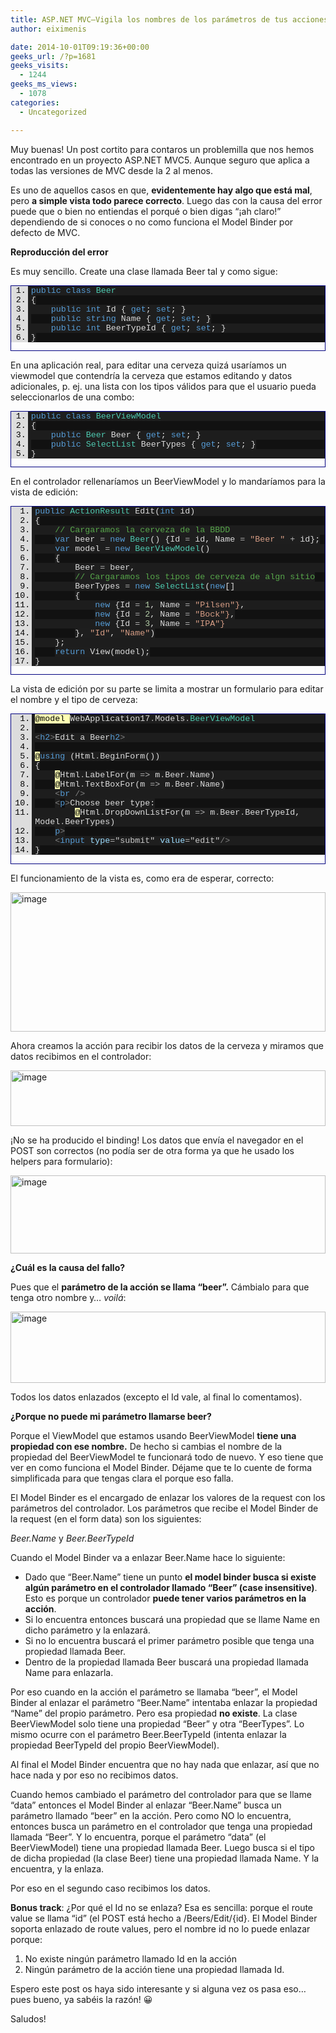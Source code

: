 ```yaml
---
title: ASP.NET MVC–Vigila los nombres de los parámetros de tus acciones
author: eiximenis

date: 2014-10-01T09:19:36+00:00
geeks_url: /?p=1681
geeks_visits:
  - 1244
geeks_ms_views:
  - 1078
categories:
  - Uncategorized

---
```

Muy buenas! Un post cortito para contaros un problemilla que nos hemos encontrado en un proyecto ASP.NET MVC5. Aunque seguro que aplica a todas las versiones de MVC desde la 2 al menos.

Es uno de aquellos casos en que, **evidentemente hay algo que está mal**, pero **a simple vista todo parece correcto**. Luego das con la causa del error puede que o bien no entiendas el porqué o bien digas “¡ah claro!” dependiendo de si conoces o no como funciona el Model Binder por defecto de MVC.

**Reproducción del error**

Es muy sencillo. Create una clase llamada Beer tal y como sigue:

<div id="scid:9ce6104f-a9aa-4a17-a79f-3a39532ebf7c:fbad8be2-0ea1-4348-bfe4-ab4cdbc5ae6e" class="wlWriterEditableSmartContent" style="float: none; padding-bottom: 0px; padding-top: 0px; padding-left: 0px; margin: 0px; display: inline; padding-right: 0px">
  <div style="border: #000080 1px solid; color: #000; font-family: 'Courier New', Courier, Monospace; font-size: 10pt">
    <div style="background: #ddd; max-height: 300px; overflow: auto">
      <ol start="1" style="background: #1d1d1d; margin: 0 0 0 2em; padding: 0 0 0 5px;">
        <li>
          <span style="background:#1e1e1e;color:#dcdcdc"></span><span style="background:#1e1e1e;color:#569cd6">public</span><span style="background:#1e1e1e;color:#dcdcdc"> </span><span style="background:#1e1e1e;color:#569cd6">class</span><span style="background:#1e1e1e;color:#dcdcdc"> </span><span style="background:#1e1e1e;color:#4ec9b0">Beer</span>
        </li>
        <li style="background: #111111">
          <span style="background:#1e1e1e;color:#dcdcdc">{</span>
        </li>
        <li>
              <span style="background:#1e1e1e;color:#dcdcdc"></span><span style="background:#1e1e1e;color:#569cd6">public</span><span style="background:#1e1e1e;color:#dcdcdc"> </span><span style="background:#1e1e1e;color:#569cd6">int</span><span style="background:#1e1e1e;color:#dcdcdc"> Id { </span><span style="background:#1e1e1e;color:#569cd6">get</span><span style="background:#1e1e1e;color:#dcdcdc">; </span><span style="background:#1e1e1e;color:#569cd6">set</span><span style="background:#1e1e1e;color:#dcdcdc">; }</span>
        </li>
        <li style="background: #111111">
              <span style="background:#1e1e1e;color:#dcdcdc"></span><span style="background:#1e1e1e;color:#569cd6">public</span><span style="background:#1e1e1e;color:#dcdcdc"> </span><span style="background:#1e1e1e;color:#569cd6">string</span><span style="background:#1e1e1e;color:#dcdcdc"> Name { </span><span style="background:#1e1e1e;color:#569cd6">get</span><span style="background:#1e1e1e;color:#dcdcdc">; </span><span style="background:#1e1e1e;color:#569cd6">set</span><span style="background:#1e1e1e;color:#dcdcdc">; }</span>
        </li>
        <li>
              <span style="background:#1e1e1e;color:#dcdcdc"></span><span style="background:#1e1e1e;color:#569cd6">public</span><span style="background:#1e1e1e;color:#dcdcdc"> </span><span style="background:#1e1e1e;color:#569cd6">int</span><span style="background:#1e1e1e;color:#dcdcdc"> BeerTypeId { </span><span style="background:#1e1e1e;color:#569cd6">get</span><span style="background:#1e1e1e;color:#dcdcdc">; </span><span style="background:#1e1e1e;color:#569cd6">set</span><span style="background:#1e1e1e;color:#dcdcdc">; }</span>
        </li>
        <li style="background: #111111">
          <span style="background:#1e1e1e;color:#dcdcdc">}</span>
        </li>
      </ol>
    </div></p>
  </div></p>
</div>

En una aplicación real, para editar una cerveza quizá usaríamos un viewmodel que contendría la cerveza que estamos editando y datos adicionales, p. ej. una lista con los tipos válidos para que el usuario pueda seleccionarlos de una combo:

<div id="scid:9ce6104f-a9aa-4a17-a79f-3a39532ebf7c:01c69076-58cb-40e2-b808-421fd23c5118" class="wlWriterEditableSmartContent" style="float: none; padding-bottom: 0px; padding-top: 0px; padding-left: 0px; margin: 0px; display: inline; padding-right: 0px">
  <div style="border: #000080 1px solid; color: #000; font-family: 'Courier New', Courier, Monospace; font-size: 10pt">
    <div style="background: #ddd; max-height: 300px; overflow: auto">
      <ol start="1" style="background: #1d1d1d; margin: 0 0 0 2em; padding: 0 0 0 5px;">
        <li>
          <span style="background:#1e1e1e;color:#dcdcdc"></span><span style="background:#1e1e1e;color:#569cd6">public</span><span style="background:#1e1e1e;color:#dcdcdc"> </span><span style="background:#1e1e1e;color:#569cd6">class</span><span style="background:#1e1e1e;color:#dcdcdc"> </span><span style="background:#1e1e1e;color:#4ec9b0">BeerViewModel</span>
        </li>
        <li style="background: #111111">
          <span style="background:#1e1e1e;color:#dcdcdc">{</span>
        </li>
        <li>
              <span style="background:#1e1e1e;color:#dcdcdc"></span><span style="background:#1e1e1e;color:#569cd6">public</span><span style="background:#1e1e1e;color:#dcdcdc"> </span><span style="background:#1e1e1e;color:#4ec9b0">Beer</span><span style="background:#1e1e1e;color:#dcdcdc"> Beer { </span><span style="background:#1e1e1e;color:#569cd6">get</span><span style="background:#1e1e1e;color:#dcdcdc">; </span><span style="background:#1e1e1e;color:#569cd6">set</span><span style="background:#1e1e1e;color:#dcdcdc">; }</span>
        </li>
        <li style="background: #111111">
              <span style="background:#1e1e1e;color:#dcdcdc"></span><span style="background:#1e1e1e;color:#569cd6">public</span><span style="background:#1e1e1e;color:#dcdcdc"> </span><span style="background:#1e1e1e;color:#4ec9b0">SelectList</span><span style="background:#1e1e1e;color:#dcdcdc"> BeerTypes { </span><span style="background:#1e1e1e;color:#569cd6">get</span><span style="background:#1e1e1e;color:#dcdcdc">; </span><span style="background:#1e1e1e;color:#569cd6">set</span><span style="background:#1e1e1e;color:#dcdcdc">; }</span>
        </li>
        <li>
          <span style="background:#1e1e1e;color:#dcdcdc">}</span>
        </li>
      </ol>
    </div></p>
  </div></p>
</div>

En el controlador rellenaríamos un BeerViewModel y lo mandaríamos para la vista de edición:

<div id="scid:9ce6104f-a9aa-4a17-a79f-3a39532ebf7c:52d213d5-215a-4a83-8efd-fe1c17b2bd8a" class="wlWriterEditableSmartContent" style="float: none; padding-bottom: 0px; padding-top: 0px; padding-left: 0px; margin: 0px; display: inline; padding-right: 0px">
  <div style="border: #000080 1px solid; color: #000; font-family: 'Courier New', Courier, Monospace; font-size: 10pt">
    <div style="background: #ddd; max-height: 300px; overflow: auto">
      <ol start="1" style="background: #1d1d1d; margin: 0 0 0 2.5em; padding: 0 0 0 5px;">
        <li>
          <span style="background:#1e1e1e;color:#dcdcdc"></span><span style="background:#1e1e1e;color:#569cd6">public</span><span style="background:#1e1e1e;color:#dcdcdc"> </span><span style="background:#1e1e1e;color:#4ec9b0">ActionResult</span><span style="background:#1e1e1e;color:#dcdcdc"> Edit(</span><span style="background:#1e1e1e;color:#569cd6">int</span><span style="background:#1e1e1e;color:#dcdcdc"> id)</span>
        </li>
        <li style="background: #111111">
          <span style="background:#1e1e1e;color:#dcdcdc">{</span>
        </li>
        <li>
              <span style="background:#1e1e1e;color:#dcdcdc"></span><span style="background:#1e1e1e;color:#57a64a">// Cargaramos la cerveza de la BBDD</span>
        </li>
        <li style="background: #111111">
              <span style="background:#1e1e1e;color:#dcdcdc"></span><span style="background:#1e1e1e;color:#569cd6">var</span><span style="background:#1e1e1e;color:#dcdcdc"> beer </span><span style="background:#1e1e1e;color:#b4b4b4">=</span><span style="background:#1e1e1e;color:#dcdcdc"> </span><span style="background:#1e1e1e;color:#569cd6">new</span><span style="background:#1e1e1e;color:#dcdcdc"> </span><span style="background:#1e1e1e;color:#4ec9b0">Beer</span><span style="background:#1e1e1e;color:#dcdcdc">() {Id </span><span style="background:#1e1e1e;color:#b4b4b4">=</span><span style="background:#1e1e1e;color:#dcdcdc"> id, Name </span><span style="background:#1e1e1e;color:#b4b4b4">=</span><span style="background:#1e1e1e;color:#dcdcdc"> </span><span style="background:#1e1e1e;color:#d69d85">"Beer "</span><span style="background:#1e1e1e;color:#dcdcdc"> </span><span style="background:#1e1e1e;color:#b4b4b4">+</span><span style="background:#1e1e1e;color:#dcdcdc"> id};</span>
        </li>
        <li>
              <span style="backg
round:#1e1e1e;color:#dcdcdc"></span><span style="background:#1e1e1e;color:#569cd6">var</span><span style="background:#1e1e1e;color:#dcdcdc"> model </span><span style="background:#1e1e1e;color:#b4b4b4">=</span><span style="background:#1e1e1e;color:#dcdcdc"> </span><span style="background:#1e1e1e;color:#569cd6">new</span><span style="background:#1e1e1e;color:#dcdcdc"> </span><span style="background:#1e1e1e;color:#4ec9b0">BeerViewModel</span><span style="background:#1e1e1e;color:#dcdcdc">()</span>
        </li>
        <li style="background: #111111">
              <span style="background:#1e1e1e;color:#dcdcdc">{</span>
        </li>
        <li>
                  <span style="background:#1e1e1e;color:#dcdcdc">Beer </span><span style="background:#1e1e1e;color:#b4b4b4">=</span><span style="background:#1e1e1e;color:#dcdcdc"> beer,</span>
        </li>
        <li style="background: #111111">
                  <span style="background:#1e1e1e;color:#dcdcdc"></span><span style="background:#1e1e1e;color:#57a64a">// Cargaramos los tipos de cerveza de algn sitio</span>
        </li>
        <li>
                  <span style="background:#1e1e1e;color:#dcdcdc">BeerTypes </span><span style="background:#1e1e1e;color:#b4b4b4">=</span><span style="background:#1e1e1e;color:#dcdcdc"> </span><span style="background:#1e1e1e;color:#569cd6">new</span><span style="background:#1e1e1e;color:#dcdcdc"> </span><span style="background:#1e1e1e;color:#4ec9b0">SelectList</span><span style="background:#1e1e1e;color:#dcdcdc">(</span><span style="background:#1e1e1e;color:#569cd6">new</span><span style="background:#1e1e1e;color:#dcdcdc">[]</span>
        </li>
        <li style="background: #111111">
                  <span style="background:#1e1e1e;color:#dcdcdc">{</span>
        </li>
        <li>
                      <span style="background:#1e1e1e;color:#dcdcdc"></span><span style="background:#1e1e1e;color:#569cd6">new</span><span style="background:#1e1e1e;color:#dcdcdc"> {Id </span><span style="background:#1e1e1e;color:#b4b4b4">=</span><span style="background:#1e1e1e;color:#dcdcdc"> </span><span style="background:#1e1e1e;color:#b5cea8">1</span><span style="background:#1e1e1e;color:#dcdcdc">, Name </span><span style="background:#1e1e1e;color:#b4b4b4">=</span><span style="background:#1e1e1e;color:#dcdcdc"> </span><span style="background:#1e1e1e;color:#d69d85">"Pilsen"}</span><span style="background:#1e1e1e;color:#dcdcdc">,</span>
        </li>
        <li style="background: #111111">
                      <span style="background:#1e1e1e;color:#dcdcdc"></span><span style="background:#1e1e1e;color:#569cd6">new</span><span style="background:#1e1e1e;color:#dcdcdc"> {Id </span><span style="background:#1e1e1e;color:#b4b4b4">=</span><span style="background:#1e1e1e;color:#dcdcdc"> </span><span style="background:#1e1e1e;color:#b5cea8">2</span><span style="background:#1e1e1e;color:#dcdcdc">, Name </span><span style="background:#1e1e1e;color:#b4b4b4">=</span><span style="background:#1e1e1e;color:#dcdcdc"> </span><span style="background:#1e1e1e;color:#d69d85">"Bock"}</span><span style="background:#1e1e1e;color:#dcdcdc">,</span>
        </li>
        <li>
                      <span style="background:#1e1e1e;color:#dcdcdc"></span><span style="background:#1e1e1e;color:#569cd6">new</span><span style="background:#1e1e1e;color:#dcdcdc"> {Id </span><span style="background:#1e1e1e;color:#b4b4b4">=</span><span style="background:#1e1e1e;color:#dcdcdc"> </span><span style="background:#1e1e1e;color:#b5cea8">3</span><span style="background:#1e1e1e;color:#dcdcdc">, Name </span><span style="background:#1e1e1e;color:#b4b4b4">=</span><span style="background:#1e1e1e;color:#dcdcdc"> </span><span style="background:#1e1e1e;color:#d69d85">"IPA"}</span>
        </li>
        <li style="background: #111111">
                  <span style="background:#1e1e1e;color:#dcdcdc">}, </span><span style="background:#1e1e1e;color:#d69d85">"Id"</span><span style="background:#1e1e1e;color:#dcdcdc">, </span><span style="background:#1e1e1e;color:#d69d85">"Name"</span><span style="background:#1e1e1e;color:#dcdcdc">)</span>
        </li>
        <li>
              <span style="background:#1e1e1e;color:#dcdcdc">};</span>
        </li>
        <li style="background: #111111">
              <span style="background:#1e1e1e;color:#dcdcdc"></span><span style="background:#1e1e1e;color:#569cd6">return</span><span style="background:#1e1e1e;color:#dcdcdc"> View(model);</span>
        </li>
        <li>
          <span style="background:#1e1e1e;color:#dcdcdc">}</span>
        </li>
      </ol>
    </div></p>
  </div></p>
</div>

La vista de edición por su parte se limita a mostrar un formulario para editar el nombre y el tipo de cerveza:

<div id="scid:9ce6104f-a9aa-4a17-a79f-3a39532ebf7c:dbb6ba51-3a98-4b34-bfd5-b947219964a7" class="wlWriterEditableSmartContent" style="float: none; padding-bottom: 0px; padding-top: 0px; padding-left: 0px; margin: 0px; display: inline; padding-right: 0px">
  <div style="border: #000080 1px solid; color: #000; font-family: 'Courier New', Courier, Monospace; font-size: 10pt">
    <div style="background: #ddd; max-height: 300px; overflow: auto">
      <ol start="1" style="background: #1d1d1d; margin: 0 0 0 2.5em; padding: 0 0 0 5px;">
        <li>
          <span style="background:#ffffb3;color:#000000">@model </span><span style="background:#1e1e1e;color:#dcdcdc">WebApplication17</span><span style="background:#1e1e1e;color:#b4b4b4">.</span><span style="background:#1e1e1e;color:#dcdcdc">Models</span><span style="background:#1e1e1e;color:#b4b4b4">.</span><span style="background:#1e1e1e;color:#4ec9b0">BeerViewModel</span>
        </li>
        <li style="background: #111111">
                     <span style="background:#1e1e1e;color:#dcdcdc"></span>
        </li>
        <li>
          <span style="background:#1e1e1e;color:#808080"><</span><span style="background:#1e1e1e;color:#569cd6">h2</span><span style="background:#1e1e1e;color:#808080">></span><span style="background:#1e1e1e;color:#dcdcdc">Edit a Beer</span><span style="background:#1e1e1e;color:#808080"></</span><span style="background:#1e1e1e;color:#569cd6">h2</span><span style="background:#1e1e1e;color:#808080">></span>
        </li>
        <li style="background: #111111">
          &nbsp;
        </li>
        <li>
          <span style="background:#ffffb3;color:#000000">@</span><span style="background:#1e1e1e;color:#569cd6">using</span><span style="background:#1e1e1e;color:#dcdcdc"> (Html</span><span style="background:#1e1e1e;color:#b4b4b4">.</span><span style="background:#1e1e1e;color:#dcdcdc">BeginForm())</span>
        </li>
        <li style="background: #111111">
          <span style="background:#1e1e1e;color:#dcdcdc">{</span>
        </li>
        <li>
              <span style="background:#1e1e1e;color:#dcdcdc"></span><span style="background:#ffffb3;color:#000000">@</span><span style="background:#1e1e1e;color:#dcdcdc">Html</span><span style="background:#1e1e1e;color:#b4b4b4">.</span><span style="background:#1e1e1e;color:#dcdcdc">LabelFor(m </span><span style="background:#1e1e1e;color:#b4b4b4">=></span><span style="background:#1e1e1e;color:#dcdcdc"> m</span><span style="background:#1e1e1e;color:#b4b4b4">.</span><span style="background:#1e1e1e;color:#dcdcdc">Beer</span><span style="background:#1e1e1e;color:#b4b4b4">.</span><span style="background:#1e1e1e;color:#dcdcdc">Name)</span>
        </li>
        <li style="background: #111111">
              <span style="background:#1e1e1e;color:#dcdcdc"></span><span style="background:#ffffb3;color:#000000">@</span><span style="background:#1e1e1e;color:#dcdcdc">Html</span><span style="background:#1e1e1e;color:#b4b4b4">.</span><span style="background:#1e1e1e;color:#dcdcdc">TextBoxFor(m </span><span style="background:#1e1e1e;color:#b4b4b4">=></span><span style="background:#1e1e1e;color:#dcdcdc"> m</span><span style="background:#1e1e1e;color:#b4b4b4">.</span><span style="background:#1e1e1e;color:#dcdcdc">Beer</span><span style="background:#1e1e1e;color:#b4b4b4">.</span><span style="background:#1e1e1e;color:#dcdcdc">Name)</span>
        </li>
        <li>
              <span style="background:#1e1e1e;color:#dcdcdc"></span><span style="background:#1e1e1e;color:#808080"><</span><span style="background:#1e1e1e;color:#569cd6">br</span><span style="background:#1e1e1e;color:#dcdcdc"> </span><span style="background:#1e1e1e;color:#808080">/></span>
        </li>
        <li style="background: #111111">
              <span style="background:#1e1e1e;color:#dcdcdc"></span><span style="background:#1e1e1e;color:#808080"><</span><span style="backgroun
d:#1e1e1e;color:#569cd6">p</span><span style="background:#1e1e1e;color:#808080">></span><span style="background:#1e1e1e;color:#dcdcdc">Choose beer type:</span>
        </li>
        <li>
                  <span style="background:#1e1e1e;color:#dcdcdc"></span><span style="background:#ffffb3;color:#000000">@</span><span style="background:#1e1e1e;color:#dcdcdc">Html</span><span style="background:#1e1e1e;color:#b4b4b4">.</span><span style="background:#1e1e1e;color:#dcdcdc">DropDownListFor(m </span><span style="background:#1e1e1e;color:#b4b4b4">=></span><span style="background:#1e1e1e;color:#dcdcdc"> m</span><span style="background:#1e1e1e;color:#b4b4b4">.</span><span style="background:#1e1e1e;color:#dcdcdc">Beer</span><span style="background:#1e1e1e;color:#b4b4b4">.</span><span style="background:#1e1e1e;color:#dcdcdc">BeerTypeId, Model</span><span style="background:#1e1e1e;color:#b4b4b4">.</span><span style="background:#1e1e1e;color:#dcdcdc">BeerTypes)</span>
        </li>
        <li style="background: #111111">
              <span style="background:#1e1e1e;color:#dcdcdc"></span><span style="background:#1e1e1e;color:#808080"></</span><span style="background:#1e1e1e;color:#569cd6">p</span><span style="background:#1e1e1e;color:#808080">></span>
        </li>
        <li>
              <span style="background:#1e1e1e;color:#dcdcdc"></span><span style="background:#1e1e1e;color:#808080"><</span><span style="background:#1e1e1e;color:#569cd6">input</span><span style="background:#1e1e1e;color:#dcdcdc"> </span><span style="background:#1e1e1e;color:#9cdcfe">type</span><span style="background:#1e1e1e;color:#b4b4b4">=</span><span style="background:#1e1e1e;color:#c8c8c8">"submit"</span><span style="background:#1e1e1e;color:#dcdcdc"> </span><span style="background:#1e1e1e;color:#9cdcfe">value</span><span style="background:#1e1e1e;color:#b4b4b4">=</span><span style="background:#1e1e1e;color:#c8c8c8">"edit"</span><span style="background:#1e1e1e;color:#808080">/></span>
        </li>
        <li style="background: #111111">
          <span style="background:#1e1e1e;color:#dcdcdc">}</span>
        </li>
      </ol>
    </div></p>
  </div></p>
</div>

El funcionamiento de la vista es, como era de esperar, correcto:

[<img title="image" style="border-top: 0px; border-right: 0px; background-image: none; border-bottom: 0px; padding-top: 0px; padding-left: 0px; border-left: 0px; display: inline; padding-right: 0px" border="0" alt="image" src="http://geeks.ms/cfs-file.ashx/__key/CommunityServer.Blogs.Components.WeblogFiles/etomas/image_5F00_thumb_5F00_01E2ECD5.png" width="504" height="223" />][1]

Ahora creamos la acción para recibir los datos de la cerveza y miramos que datos recibimos en el controlador:

[<img title="image" style="border-top: 0px; border-right: 0px; background-image: none; border-bottom: 0px; padding-top: 0px; padding-left: 0px; border-left: 0px; display: inline; padding-right: 0px" border="0" alt="image" src="http://geeks.ms/cfs-file.ashx/__key/CommunityServer.Blogs.Components.WeblogFiles/etomas/image_5F00_thumb_5F00_718F272E.png" width="504" height="89" />][2]

¡No se ha producido el binding! Los datos que envía el navegador en el POST son correctos (no podía ser de otra forma ya que he usado los helpers para formulario):

[<img title="image" style="border-top: 0px; border-right: 0px; background-image: none; border-bottom: 0px; padding-top: 0px; padding-left: 0px; border-left: 0px; display: inline; padding-right: 0px" border="0" alt="image" src="http://geeks.ms/cfs-file.ashx/__key/CommunityServer.Blogs.Components.WeblogFiles/etomas/image_5F00_thumb_5F00_2F43C0FE.png" width="504" height="125" />][3]

**¿Cuál es la causa del fallo?**

Pues que el **parámetro de la acción se llama “beer”.** Cámbialo para que tenga otro nombre y… _voilá_:

[<img title="image" style="border-top: 0px; border-right: 0px; background-image: none; border-bottom: 0px; padding-top: 0px; padding-left: 0px; border-left: 0px; display: inline; padding-right: 0px" border="0" alt="image" src="http://geeks.ms/cfs-file.ashx/__key/CommunityServer.Blogs.Components.WeblogFiles/etomas/image_5F00_thumb_5F00_71716C45.png" width="504" height="114" />][4]

Todos los datos enlazados (excepto el Id vale, al final lo comentamos).

**¿Porque no puede mi parámetro llamarse beer?**

Porque el ViewModel que estamos usando BeerViewModel **tiene una propiedad con ese nombre.** De hecho si cambias el nombre de la propiedad del BeerViewModel te funcionará todo de nuevo. Y eso tiene que ver en como funciona el Model Binder. Déjame que te lo cuente de forma simplificada para que tengas clara el porque eso falla.

El Model Binder es el encargado de enlazar los valores de la request con los parámetros del controlador. Los parámetros que recibe el Model Binder de la request (en el form data) son los siguientes:

_Beer.Name_ y _Beer.BeerTypeId_

Cuando el Model Binder va a enlazar Beer.Name hace lo siguiente:

  * Dado que “Beer.Name” tiene un punto **el model binder busca si existe algún parámetro en el controlador llamado “Beer” (case insensitive)**. Esto es porque un controlador **puede tener varios parámetros en la acción**.
  * Si lo encuentra entonces buscará una propiedad que se llame Name en dicho parámetro y la enlazará.
  * Si no lo encuentra buscará el primer parámetro posible que tenga una propiedad llamada Beer.
  * Dentro de la propiedad llamada Beer buscará una propiedad llamada Name para enlazarla.

Por eso cuando en la acción el parámetro se llamaba “beer”, el Model Binder al enlazar el parámetro “Beer.Name” intentaba enlazar la propiedad “Name” del propio parámetro. Pero esa propiedad **no existe**. La clase BeerViewModel solo tiene una propiedad “Beer” y otra “BeerTypes”. Lo mismo ocurre con el parámetro Beer.BeerTypeId (intenta enlazar la propiedad BeerTypeId del propio BeerViewModel).

Al final el Model Binder encuentra que no hay nada que enlazar, así que no hace nada y por eso no recibimos datos.

Cuando hemos cambiado el parámetro del controlador para que se llame “data” entonces el Model Binder al enlazar “Beer.Name” busca un parámetro llamado “beer” en la acción. Pero como NO lo encuentra, entonces busca un parámetro en el controlador que tenga una propiedad llamada “Beer”. Y lo encuentra, porque el parámetro “data” (el BeerViewModel) tiene una propiedad llamada Beer. Luego busca si el tipo de dicha propiedad (la clase Beer) tiene una propiedad llamada Name. Y la encuentra, y la enlaza.

Por eso en el segundo caso recibimos los datos.

**Bonus track**: ¿Por qué el Id no se enlaza? Esa es sencilla: porque el route value se llama “id” (el POST está hecho a /Beers/Edit/{id}. El Model Binder soporta enlazado de route values, pero el nombre id no lo puede enlazar porque:

  1. No existe ningún parámetro llamado Id en la acción
  2. Ningún parámetro de la acción tiene una propiedad llamada Id.

Espero este post os haya sido interesante y si alguna vez os pasa eso… pues bueno, ya sabéis la razón! 😀

Saludos!

 [1]: http://geeks.ms/cfs-file.ashx/__key/CommunityServer.Blogs.Components.WeblogFiles/etomas/image_5F00_19780997.png
 [2]: http://geeks.ms/cfs-file.ashx/__key/CommunityServer.Blogs.Components.WeblogFiles/etomas/image_5F00_1762BCE1.png
 [3]: http://geeks.ms/cfs-file.ashx/__key/CommunityServer.Blogs.Components.WeblogFiles/etomas/image_5F00_6E1326F5.png
 [4]: http://geeks.ms/cfs-file.ashx/__key/CommunityServer.Blogs.Components.WeblogFiles/etomas/image_5F00_0BAF44B9.png